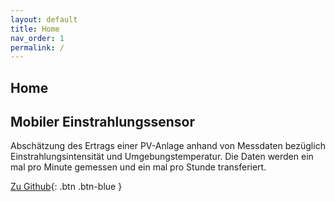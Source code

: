 ```yaml
---
layout: default
title: Home
nav_order: 1
permalink: /
---
```


## Home

## Mobiler Einstrahlungssensor

Abschätzung des Ertrags einer PV-Anlage anhand von Messdaten bezüglich Einstrahlungsintensität und Umgebungstemperatur.
Die Daten werden ein mal pro Minute gemessen und ein mal pro Stunde transferiert.

[Zu Github](https://github.com/HM-Projekt-TI-PV-Sensor){: .btn .btn-blue }
